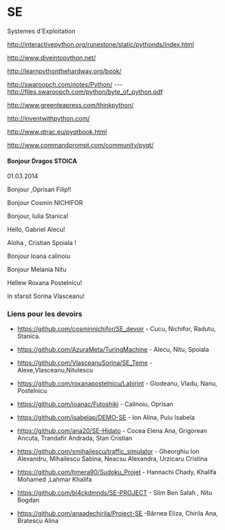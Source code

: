 SE
==

Systemes d'Exploitation


http://interactivepython.org/runestone/static/pythonds/index.html

http://www.diveintopython.net/

http://learnpythonthehardway.org/book/

http://swaroopch.com/notes/Python/  --- http://files.swaroopch.com/python/byte_of_python.pdf

http://www.greenteapress.com/thinkpython/

http://inventwithpython.com/

http://www.qtrac.eu/pyqtbook.html

http://www.commandprompt.com/community/pyqt/



#### Bonjour Dragos STOICA

01.03.2014

Bonjour ,Oprisan Filip!!

Bonjour Cosmin NICHIFOR

Bonjour, Iulia Stanica!

Hello, Gabriel Alecu!

Aloha , Cristian Spoiala !

Bonjour Ioana calinoiu

Bonjour Melania Nitu

Hellew Roxana Postelnicu!

In sfarsit Sorina Vlasceanu!


### Liens pour les devoirs

* https://github.com/cosminnichifor/SE_devoir - Cucu, Nichifor, Radutu, Stanica.

* https://github.com/AzuraMeta/TuringMachine - Alecu, Nitu, Spoiala

* https://github.com/VlasceanuSorina/SE_Teme - Alexe,Vlasceanu,Nitulescu 

* https://github.com/roxanapostelnicu/Labirint - Glodeanu, Vladu, Nanu, Postelnicu

* https://github.com/ioanac/Futoshiki - Calinoiu, Oprisan

* https://github.com/isabelap/DEMO-SE - Ion Alina, Puiu Isabela

* https://github.com/ana20/SE-Hidato - Cocea Elena Ana, Grigorean Ancuta, Trandafir Andrada, Stan Cristian

* https://github.com/smihailescu/traffic_simulator - Gheorghiu Ion Alexandru, Mihailescu Sabina, Neacsu Alexandra, Urzicaru Cristina

* https://github.com/hmera90/Sudoku_Projet - Hannachi Chady, Khalifa Mohamed ,Lahmar Khalifa

* https://github.com/bl4ckdmnds/SE-PROJECT - Slim Ben Salah , Nitu Bogdan

* https://github.com/anaadechirila/Proiect-SE -Bârnea Eliza, Chirila Ana, Bratescu Alina
